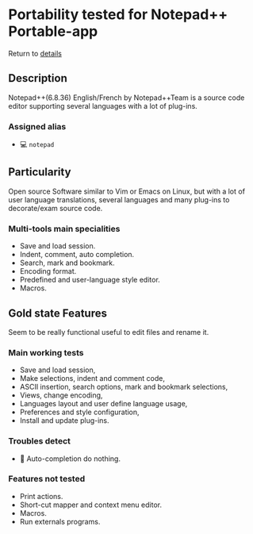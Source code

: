 Portability tested for Notepad++ Portable-app
==============================================

Return to [details](https://github.com/marchandd/vncxvfb_wine_portableapps/blob/master/docs/summary.md "Summary") 

Description
-----------

Notepad++(6.8.36) English/French by Notepad++Team is a source code editor 
supporting several languages 
with a lot of plug-ins.

### Assigned alias ###
- :computer: `notepad`

Particularity
-------------

Open source Software similar to Vim or Emacs on Linux, but with a lot of user 
language translations,
several languages and many plug-ins to decorate/exam source code.

### Multi-tools main specialities ###
- Save and load session.
- Indent, comment, auto completion.
- Search, mark and bookmark.
- Encoding format.
- Predefined and user-language style editor.
- Macros.

Gold state Features
-------------------

Seem to be really functional useful to edit files and rename it.

### Main working tests ###
- Save and load session,
- Make selections, indent and comment code,
- ASCII insertion, search options, mark and bookmark selections,
- Views, change encoding,
- Languages layout and user define language usage,
- Preferences and style configuration,
- Install and update plug-ins.

### Troubles detect ###
- :full_moon_with_face: Auto-completion do nothing.

### Features not tested ###
- Print actions.
- Short-cut mapper and context menu editor.
- Macros.
- Run externals programs.
